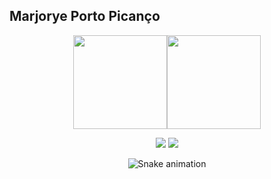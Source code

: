 ## Marjorye Porto Picanço
<div align="center">
  <a href="https://github.com/abraaoark"><img height="150em" src="https://github-readme-stats.vercel.app/api?username=abraaoark&show_icons=true&theme=great-gatsby&include_all_commits=true&count_private=true"/><img height="150em" src="https://github-readme-stats.vercel.app/api/top-langs/?username=abraaoark&layout=compact&langs_count=7&theme=great-gatsby"/>
    
  <a href = "abraaoasplund45@gmail.com"><img src="https://img.shields.io/badge/-Gmail-%23333?style=for-the-badge&logo=gmail&logoColor=white" target="_blank"></a>
  <a href="https://www.linkedin.com/in/abraao-lucas-2a2158b8/" target="_blank"><img src="https://img.shields.io/badge/-LinkedIn-%230077B5?style=for-the-badge&logo=linkedin&logoColor=white" target="_blank"></a> 
 
  ![Snake animation](https://github.com/abraaoark/abraaoark/blob/output/github-contribution-grid-snake.svg)
 
</div>
